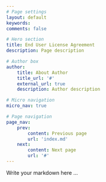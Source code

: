 ```yaml
---
# Page settings
layout: default
keywords:
comments: false

# Hero section
title: End User License Agreement
description: Page description

# Author box
author:
    title: About Author
    title_url: '#'
    external_url: true
    description: Author description

# Micro navigation
micro_nav: true

# Page navigation
page_nav:
    prev:
        content: Previous page
        url: 'index.md'
    next:
        content: Next page
        url: '#'
---
```


Write your markdown here ...
